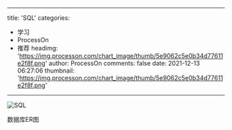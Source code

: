 
---
title: 'SQL'
categories: 
 - 学习
 - ProcessOn
 - 推荐
headimg: 'https://img.processon.com/chart_image/thumb/5e9062c5e0b34d77611e2f8f.png'
author: ProcessOn
comments: false
date: 2021-12-13 06:27:06
thumbnail: 'https://img.processon.com/chart_image/thumb/5e9062c5e0b34d77611e2f8f.png'
---

<div>   
<img class="thumb" alt="SQL" src="https://img.processon.com/chart_image/thumb/5e9062c5e0b34d77611e2f8f.png" referrerpolicy="no-referrer">
<p>数据库ER图</p>  
</div>
            